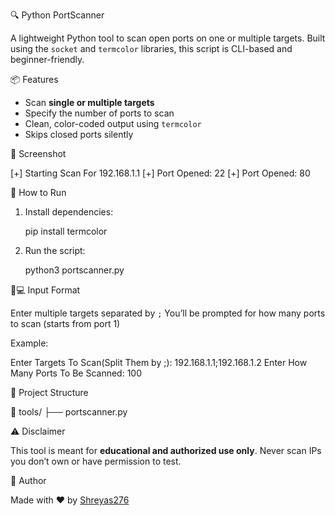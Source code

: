 🔍 Python PortScanner

A lightweight Python tool to scan open ports on one or multiple targets. Built using the `socket` and `termcolor` libraries, this script is CLI-based and beginner-friendly.

📦 Features

- Scan **single or multiple targets**
- Specify the number of ports to scan
- Clean, color-coded output using `termcolor`
- Skips closed ports silently

📸 Screenshot

[+] Starting Scan For 192.168.1.1
[+] Port Opened: 22
[+] Port Opened: 80

🚀 How to Run

1. Install dependencies:

   pip install termcolor

2. Run the script:

   python3 portscanner.py

🧑💻 Input Format

Enter multiple targets separated by `;`
You’ll be prompted for how many ports to scan (starts from port 1)

Example:

Enter Targets To Scan(Split Them by ;): 192.168.1.1;192.168.1.2
Enter How Many Ports To Be Scanned: 100

📁 Project Structure

📁 tools/
├── portscanner.py

⚠ Disclaimer

This tool is meant for **educational and authorized use only**. Never scan IPs you don’t own or have permission to test.

🪪 Author

Made with ❤ by [Shreyas276](https://github.com/Shreyas276)
